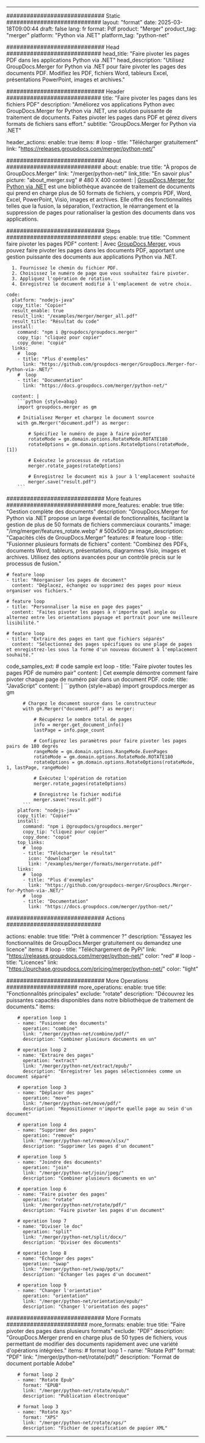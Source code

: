 
---
############################# Static ############################
layout: "format"
date:  2025-03-18T09:00:44
draft: false
lang: fr
format: Pdf
product: "Merger"
product_tag: "merger"
platform: "Python via .NET"
platform_tag: "python-net"

############################# Head ############################
head_title: "Faire pivoter les pages PDF dans les applications Python via .NET"
head_description: "Utilisez GroupDocs.Merger for Python via .NET pour faire pivoter les pages des documents PDF. Modifiez les PDF, fichiers Word, tableurs Excel, présentations PowerPoint, images et archives."

############################# Header ############################
title: "Faire pivoter les pages dans les fichiers PDF" 
description: "Améliorez vos applications Python avec GroupDocs.Merger for Python via .NET, une solution puissante de traitement de documents. Faites pivoter les pages dans PDF et gérez divers formats de fichiers sans effort."
subtitle: "GroupDocs.Merger for Python via .NET" 

header_actions:
  enable: true
  items:
    #  loop
    - title: "Télécharger gratuitement"
      link: "https://releases.groupdocs.com/merger/python-net/"
      
############################# About ############################
about:
    enable: true
    title: "À propos de GroupDocs.Merger"
    link: "/merger/python-net/"
    link_title: "En savoir plus"
    picture: "about_merger.svg" # 480 X 400
    content: |
       [GroupDocs.Merger for Python via .NET](/merger/python-net/) est une bibliothèque avancée de traitement de documents qui prend en charge plus de 50 formats de fichiers, y compris PDF, Word, Excel, PowerPoint, Visio, images et archives. Elle offre des fonctionnalités telles que la fusion, la séparation, l'extraction, le réarrangement et la suppression de pages pour rationaliser la gestion des documents dans vos applications.

############################# Steps ############################
steps:
    enable: true
    title: "Comment faire pivoter les pages PDF"
    content: |
      Avec [GroupDocs.Merger](/merger/python-net/), vous pouvez faire pivoter les pages dans les documents PDF, apportant une gestion puissante des documents aux applications Python via .NET.
      
      1. Fournissez le chemin du fichier PDF.
      2. Choisissez le numéro de page que vous souhaitez faire pivoter.
      3. Appliquez l'opération de rotation.
      4. Enregistrez le document modifié à l'emplacement de votre choix.
   
    code:
      platform: "nodejs-java"
      copy_title: "Copier"
      result_enable: true
      result_link: "/examples/merger/merger_all.pdf"
      result_title: "Résultat du code"
      install:
        command: "npm i @groupdocs/groupdocs.merger"
        copy_tip: "cliquez pour copier"
        copy_done: "copié"
      links:
        #  loop
        - title: "Plus d'exemples"
          link: "https://github.com/groupdocs-merger/GroupDocs.Merger-for-Python-via-.NET/"
        #  loop
        - title: "Documentation"
          link: "https://docs.groupdocs.com/merger/python-net/"
          
      content: |
        ```python {style=abap}
        import groupdocs.merger as gm

        # Initialisez Merger et chargez le document source
        with gm.Merger("document.pdf") as merger:
            
            # Spécifiez le numéro de page à faire pivoter
            rotateMode = gm.domain.options.RotateMode.ROTATE180
            rotateOptions = gm.domain.options.RotateOptions(rotateMode, [1])

            # Exécutez le processus de rotation
            merger.rotate_pages(rotateOptions)

            # Enregistrez le document mis à jour à l'emplacement souhaité
            merger.save("result.pdf")
        ```            

############################# More features ############################
more_features:
  enable: true
  title: "Gestion complète des documents"
  description: "GroupDocs.Merger for Python via .NET propose un large éventail de fonctionnalités, facilitant la gestion de plus de 50 formats de fichiers commerciaux courants."
  image: "/img/merger/features_rotate.webp" # 500x500 px
  image_description: "Capacités clés de GroupDocs.Merger"
  features:
    # feature loop
    - title: "Fusionner plusieurs formats de fichiers"
      content: "Combinez des PDFs, documents Word, tableurs, présentations, diagrammes Visio, images et archives. Utilisez des options avancées pour un contrôle précis sur le processus de fusion."

    # feature loop
    - title: "Réorganiser les pages de document"
      content: "Déplacez, échangez ou supprimez des pages pour mieux organiser vos fichiers."

    # feature loop
    - title: "Personnaliser la mise en page des pages"
      content: "Faites pivoter les pages à n'importe quel angle ou alternez entre les orientations paysage et portrait pour une meilleure lisibilité."

    # feature loop
    - title: "Extraire des pages en tant que fichiers séparés"
      content: "Sélectionnez des pages spécifiques ou une plage de pages et enregistrez-les sous la forme d'un nouveau document à l'emplacement souhaité."
      
  code_samples_ext:
    # code sample ext loop
    - title: "Faire pivoter toutes les pages PDF de numéro pair"
      content: |
        Cet exemple démontre comment faire pivoter chaque page de numéro pair dans un document PDF.
      code:
        title: "JavaScript"
        content: |
          ```python {style=abap}
          import groupdocs.merger as gm
          
          # Chargez le document source dans le constructeur
          with gm.Merger("document.pdf") as merger:
            
              # Récupérez le nombre total de pages
              info = merger.get_document_info()
              lastPage = info.page_count

              # Configurez les paramètres pour faire pivoter les pages pairs de 180 degrés
              rangeMode = gm.domain.options.RangeMode.EvenPages
              rotateMode = gm.domain.options.RotateMode.ROTATE180
              rotateOptions = gm.domain.options.RotateOptions(rotateMode, 1, lastPage, rangeMode)
          
              # Exécutez l'opération de rotation
              merger.rotate_pages(rotateOptions)

              # Enregistrez le fichier modifié
              merger.save("result.pdf")
          ```
        platform: "nodejs-java"
        copy_title: "Copier"
        install:
          command: "npm i @groupdocs/groupdocs.merger"
          copy_tip: "cliquez pour copier"
          copy_done: "copié"
        top_links:
          #  loop
          - title: "Télécharger le résultat"
            icon: "download"
            link: "/examples/merger/formats/mergerrotate.pdf"
        links:
          #  loop
          - title: "Plus d'exemples"
            link: "https://github.com/groupdocs-merger/GroupDocs.Merger-for-Python-via-.NET/"
          #  loop
          - title: "Documentation"
            link: "https://docs.groupdocs.com/merger/python-net/"
            

            


############################# Actions ############################

actions:
  enable: true
  title: "Prêt à commencer ?"
  description: "Essayez les fonctionnalités de GroupDocs.Merger gratuitement ou demandez une licence"
  items:
    #  loop
    - title: "Téléchargement de PyPi"
      link: "https://releases.groupdocs.com/merger/python-net/"
      color: "red"
        #  loop
    - title: "Licences"
      link: "https://purchase.groupdocs.com/pricing/merger/python-net/"
      color: "light"


############################# More Operations #####################
more_operations:
    enable: true
    title: "Fonctionnalités principales"
    exclude: "rotate"
    description: "Découvrez les puissantes capacités disponibles dans notre bibliothèque de traitement de documents."
    items: 
          
        # operation loop 1
        - name: "Fusionner des documents"
          operation: "combine"
          link: "/merger/python-net/combine/pdf/"
          description: "Combiner plusieurs documents en un"

        # operation loop 2
        - name: "Extraire des pages"
          operation: "extract"
          link: "/merger/python-net/extract/epub/"
          description: "Enregistrer les pages sélectionnées comme un document séparé"

        # operation loop 3
        - name: "Déplacer des pages"
          operation: "move"
          link: "/merger/python-net/move/pdf/"
          description: "Repositionner n'importe quelle page au sein d'un document"

        # operation loop 4
        - name: "Supprimer des pages"
          operation: "remove"
          link: "/merger/python-net/remove/xlsx/"
          description: "Supprimer les pages d'un document"

        # operation loop 5
        - name: "Joindre des documents"
          operation: "join"
          link: "/merger/python-net/join/jpeg/"
          description: "Combiner plusieurs documents en un"

        # operation loop 6
        - name: "Faire pivoter des pages"
          operation: "rotate"
          link: "/merger/python-net/rotate/pdf/"
          description: "Faire pivoter les pages d'un document"

        # operation loop 7
        - name: "Diviser le doc"
          operation: "split"
          link: "/merger/python-net/split/docx/"
          description: "Diviser des documents"

        # operation loop 8
        - name: "Échanger des pages"
          operation: "swap"
          link: "/merger/python-net/swap/pptx/"
          description: "Échanger les pages d'un document"

        # operation loop 9
        - name: "Changer l'orientation"
          operation: "orientation"
          link: "/merger/python-net/orientation/epub/"
          description: "Changer l'orientation des pages"
          
        
          
############################# More Formats ########################
more_formats:
    enable: true
    title: "Faire pivoter des pages dans plusieurs formats"
    exclude: "PDF"
    description: "GroupDocs.Merger prend en charge plus de 50 types de fichiers, vous permettant de modifier des documents rapidement avec une variété d'opérations intégrées."
    items: 
        # format loop 1
        - name: "Rotate Pdf"
          format: "PDF"
          link: "/merger/python-net/rotate/pdf/"
          description: "Format de document portable Adobe"

        # format loop 2
        - name: "Rotate Epub"
          format: "EPUB"
          link: "/merger/python-net/rotate/epub/"
          description: "Publication électronique"

        # format loop 3
        - name: "Rotate Xps"
          format: "XPS"
          link: "/merger/python-net/rotate/xps/"
          description: "Fichier de spécification de papier XML"


---